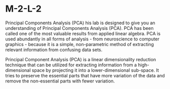 # M-2-L-2
Principal Components Analysis (PCA)
his lab is designed to give you an understanding of Principal Components Analysis (PCA). PCA has been called one of the most valuable results from applied linear algebra. PCA is used abundantly in all forms of analysis - from neuroscience to computer graphics - because it is a simple, non-parametric method of extracting relevant information from confusing data sets.

Principal Component Analysis (PCA) is a linear dimensionality reduction technique that can be utilized for extracting information from a high-dimensional space by projecting it into a lower-dimensional sub-space. It tries to preserve the essential parts that have more variation of the data and remove the non-essential parts with fewer variation.
